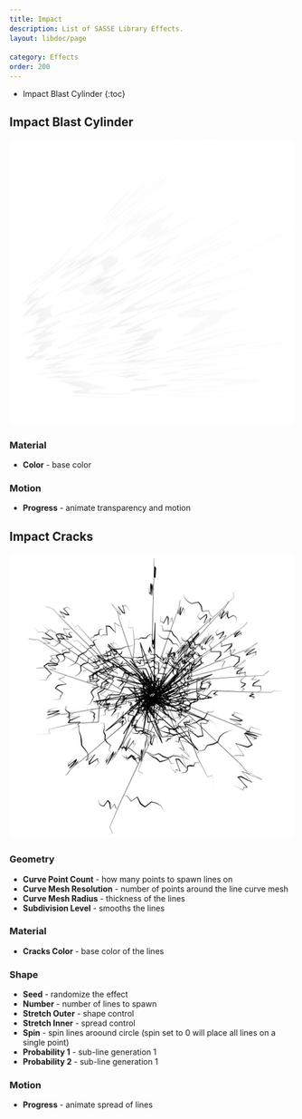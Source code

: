 ```yaml
---
title: Impact
description: List of SASSE Library Effects.
layout: libdoc/page

category: Effects
order: 200
---
```

- Impact Blast Cylinder
{:toc}

## Impact Blast Cylinder
![Impact Blast Cylinder](/assets/Effects/Impact/Impact_Blast_Cylinder_Preview.png)
### Material
- **Color** - base color

### Motion
- **Progress** - animate transparency and motion

## Impact Cracks
![Impact Cracks](/assets/Effects/Impact/Impact_Cracks_Preview.png)
### Geometry
- **Curve Point Count** - how many points to spawn lines on
- **Curve Mesh Resolution** - number of points around the line curve mesh
- **Curve Mesh Radius** - thickness of the lines
- **Subdivision Level** - smooths the lines

### Material
- **Cracks Color** - base color of the lines

### Shape
- **Seed** - randomize the effect
- **Number** - number of lines to spawn
- **Stretch Outer** - shape control
- **Stretch Inner** - spread control
- **Spin** - spin lines aroound circle (spin set to 0 will place all lines on a single point)
- **Probability 1** - sub-line generation 1
- **Probability 2** - sub-line generation 1

### Motion
- **Progress** - animate spread of lines
